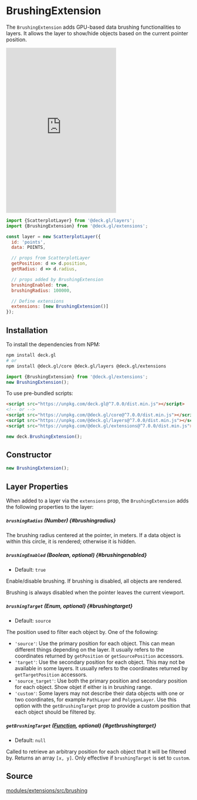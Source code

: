 
# BrushingExtension

The `BrushingExtension` adds GPU-based data brushing functionalities to layers. It allows the layer to show/hide objects based on the current pointer position.

<div style={{position:'relative',height:450}}></div>
<div style={{position:'absolute',transform:'translateY(-450px)',paddingLeft:'inherit',paddingRight:'inherit',left:0,right:0}}>
  <iframe height="450" style={{width:'100%'}} scrolling="no" title="deck.gl BrushingExtension" src="https://codepen.io/vis-gl/embed/NWbxdKP?height=450&theme-id=light&default-tab=result" frameborder="no" loading="lazy" allowtransparency="true" allowfullscreen="true">
    See the Pen <a href='https://codepen.io/vis-gl/pen/NWbxdKP'>deck.gl BrushingExtension</a> by vis.gl
    (<a href='https://codepen.io/vis-gl'>@vis-gl</a>) on <a href='https://codepen.io'>CodePen</a>.
  </iframe>
</div>


```js
import {ScatterplotLayer} from '@deck.gl/layers';
import {BrushingExtension} from '@deck.gl/extensions';

const layer = new ScatterplotLayer({
  id: 'points',
  data: POINTS,

  // props from ScatterplotLayer
  getPosition: d => d.position,
  getRadius: d => d.radius,

  // props added by BrushingExtension
  brushingEnabled: true,
  brushingRadius: 100000,

  // Define extensions
  extensions: [new BrushingExtension()]
});
```

## Installation

To install the dependencies from NPM:

```bash
npm install deck.gl
# or
npm install @deck.gl/core @deck.gl/layers @deck.gl/extensions
```

```js
import {BrushingExtension} from '@deck.gl/extensions';
new BrushingExtension();
```

To use pre-bundled scripts:

```html
<script src="https://unpkg.com/deck.gl@^7.0.0/dist.min.js"></script>
<!-- or -->
<script src="https://unpkg.com/@deck.gl/core@^7.0.0/dist.min.js"></script>
<script src="https://unpkg.com/@deck.gl/layers@^7.0.0/dist.min.js"></script>
<script src="https://unpkg.com/@deck.gl/extensions@^7.0.0/dist.min.js"></script>
```

```js
new deck.BrushingExtension();
```

## Constructor

```js
new BrushingExtension();
```


## Layer Properties

When added to a layer via the `extensions` prop, the `BrushingExtension` adds the following properties to the layer:


##### `brushingRadius` (Number) {#brushingradius}

The brushing radius centered at the pointer, in meters. If a data object is within this circle, it is rendered; otherwise it is hidden.


##### `brushingEnabled` (Boolean, optional) {#brushingenabled}

* Default: `true`

Enable/disable brushing. If brushing is disabled, all objects are rendered.

Brushing is always disabled when the pointer leaves the current viewport.


##### `brushingTarget` (Enum, optional) {#brushingtarget}

* Default: `source`

The position used to filter each object by. One of the following:

- `'source'`: Use the primary position for each object. This can mean different things depending on the layer. It usually refers to the coordinates returned by `getPosition` or `getSourcePosition` accessors.
- `'target'`: Use the secondary position for each object. This may not be available in some layers. It usually refers to the coordinates returned by `getTargetPosition` accessors.
- `'source_target'`: Use both the primary position and secondary position for each object. Show objet if either is in brushing range.
- `'custom'`: Some layers may not describe their data objects with one or two coordinates, for example `PathLayer` and `PolygonLayer`. Use this option with the `getBrushingTarget` prop to provide a custom position that each object should be filtered by.


##### `getBrushingTarget` ([Function](../../developer-guide/using-layers.md#accessors), optional) {#getbrushingtarget}

* Default: `null`

Called to retrieve an arbitrary position for each object that it will be filtered by. Returns an array `[x, y]`. Only effective if `brushingTarget` is set to `custom`.


## Source

[modules/extensions/src/brushing](https://github.com/visgl/deck.gl/tree/9.0-release/modules/extensions/src/brushing)
